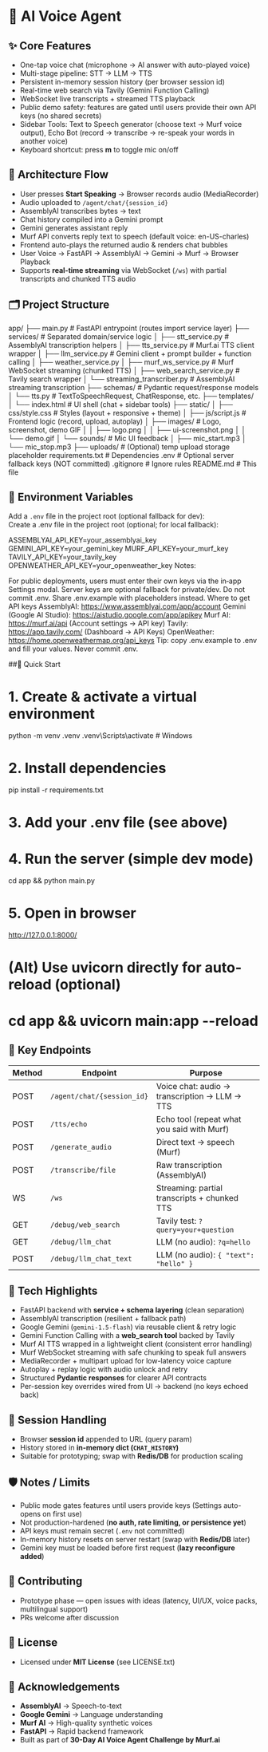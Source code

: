 # 🎤 AI Voice Agent

## ✨ Core Features
- One-tap voice chat (microphone → AI answer with auto-played voice)  
- Multi-stage pipeline: STT → LLM → TTS  
- Persistent in-memory session history (per browser session id)  
- Real-time web search via Tavily (Gemini Function Calling)  
- WebSocket live transcripts + streamed TTS playback  
- Public demo safety: features are gated until users provide their own API keys (no shared secrets)  
- Sidebar Tools: Text to Speech generator (choose text → Murf voice output), Echo Bot (record → transcribe → re-speak your words in another voice)  
- Keyboard shortcut: press **m** to toggle mic on/off  

## 🧠 Architecture Flow
- User presses **Start Speaking** → Browser records audio (MediaRecorder)  
- Audio uploaded to `/agent/chat/{session_id}`  
- AssemblyAI transcribes bytes → text  
- Chat history compiled into a Gemini prompt  
- Gemini generates assistant reply  
- Murf API converts reply text to speech (default voice: en-US-charles)  
- Frontend auto-plays the returned audio & renders chat bubbles  
- User Voice → FastAPI → AssemblyAI → Gemini → Murf → Browser Playback  
- Supports **real-time streaming** via WebSocket (`/ws`) with partial transcripts and chunked TTS audio

## 🗂️ Project Structure
app/
├── main.py # FastAPI entrypoint (routes import service layer)
├── services/ # Separated domain/service logic
│ ├── stt_service.py # AssemblyAI transcription helpers
│ ├── tts_service.py # Murf.ai TTS client wrapper
│ ├── llm_service.py # Gemini client + prompt builder + function calling
│ ├── weather_service.py
│ ├── murf_ws_service.py # Murf WebSocket streaming (chunked TTS)
│ ├── web_search_service.py # Tavily search wrapper
│ └── streaming_transcriber.py # AssemblyAI streaming transcription
├── schemas/ # Pydantic request/response models
│ └── tts.py # TextToSpeechRequest, ChatResponse, etc.
├── templates/
│ └── index.html # UI shell (chat + sidebar tools)
├── static/
│ ├── css/style.css # Styles (layout + responsive + theme)
│ ├── js/script.js # Frontend logic (record, upload, autoplay)
│ ├── images/ # Logo, screenshot, demo GIF
│ │ ├── logo.png
│ │ ├── ui-screenshot.png
│ │ └── demo.gif
│ └── sounds/ # Mic UI feedback
│ ├── mic_start.mp3
│ └── mic_stop.mp3
├── uploads/ # (Optional) temp upload storage placeholder
requirements.txt # Dependencies
.env # Optional server fallback keys (NOT committed)
.gitignore # Ignore rules
README.md # This file


## 🔑 Environment Variables
Add a `.env` file in the project root (optional fallback for dev):  
Create a .env file in the project root (optional; for local fallback):

ASSEMBLYAI_API_KEY=your_assemblyai_key
GEMINI_API_KEY=your_gemini_key
MURF_API_KEY=your_murf_key
TAVILY_API_KEY=your_tavily_key
OPENWEATHER_API_KEY=your_openweather_key
Notes:

For public deployments, users must enter their own keys via the in‑app Settings modal. Server keys are optional fallback for private/dev.
Do not commit .env. Share .env.example with placeholders instead.
Where to get API keys
AssemblyAI: https://www.assemblyai.com/app/account
Gemini (Google AI Studio): https://aistudio.google.com/app/apikey
Murf AI: https://murf.ai/api (Account settings → API key)
Tavily: https://app.tavily.com/ (Dashboard → API Keys)
OpenWeather: https://home.openweathermap.org/api_keys
Tip: copy .env.example to .env and fill your values. Never commit .env.

##🚀 Quick Start
# 1. Create & activate a virtual environment
python -m venv .venv
.venv\Scripts\activate  # Windows

# 2. Install dependencies
pip install -r requirements.txt

# 3. Add your .env file (see above)

# 4. Run the server (simple dev mode)
cd app && python main.py

# 5. Open in browser
http://127.0.0.1:8000/

# (Alt) Use uvicorn directly for auto-reload (optional)
# cd app && uvicorn main:app --reload

## 📡 Key Endpoints

| Method | Endpoint                  | Purpose                                              |
|--------|---------------------------|------------------------------------------------------|
| POST   | `/agent/chat/{session_id}` | Voice chat: audio → transcription → LLM → TTS        |
| POST   | `/tts/echo`                | Echo tool (repeat what you said with Murf)           |
| POST   | `/generate_audio`          | Direct text → speech (Murf)                          |
| POST   | `/transcribe/file`         | Raw transcription (AssemblyAI)                       |
| WS     | `/ws`                      | Streaming: partial transcripts + chunked TTS         |
| GET    | `/debug/web_search`        | Tavily test: `?query=your+question`                  |
| GET    | `/debug/llm_chat`          | LLM (no audio): `?q=hello`                          |
| POST   | `/debug/llm_chat_text`     | LLM (no audio): `{ "text": "hello" }`               |

## 🧪 Tech Highlights
- FastAPI backend with **service + schema layering** (clean separation)  
- AssemblyAI transcription (resilient + fallback path)  
- Google Gemini (`gemini-1.5-flash`) via reusable client & retry logic  
- Gemini Function Calling with a **web_search tool** backed by Tavily  
- Murf AI TTS wrapped in a lightweight client (consistent error handling)  
- Murf WebSocket streaming with safe chunking to speak full answers  
- MediaRecorder + multipart upload for low-latency voice capture  
- Autoplay + replay logic with audio unlock and retry  
- Structured **Pydantic responses** for clearer API contracts  
- Per-session key overrides wired from UI → backend (no keys echoed back)  

## 🔄 Session Handling
- Browser **session id** appended to URL (query param)  
- History stored in **in-memory dict (`CHAT_HISTORY`)**  
- Suitable for prototyping; swap with **Redis/DB** for production scaling  

## 🛡️ Notes / Limits
- Public mode gates features until users provide keys (Settings auto-opens on first use)  
- Not production-hardened (**no auth, rate limiting, or persistence yet**)  
- API keys must remain secret (`.env` not committed)  
- In-memory history resets on server restart (swap with **Redis/DB** later)  
- Gemini key must be loaded before first request (**lazy reconfigure added**)  

## 🤝 Contributing
- Prototype phase — open issues with ideas (latency, UI/UX, voice packs, multilingual support)  
- PRs welcome after discussion  

## 📄 License
- Licensed under **MIT License** (see LICENSE.txt)  

## 🙌 Acknowledgements
- **AssemblyAI** → Speech-to-text  
- **Google Gemini** → Language understanding  
- **Murf AI** → High-quality synthetic voices  
- **FastAPI** → Rapid backend framework  
- Built as part of **30-Day AI Voice Agent Challenge by Murf.ai**  

